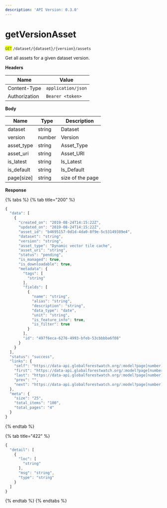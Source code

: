 ```yaml
---
description: 'API Version: 0.3.0'
---
```


# getVersionAsset

<mark style="color:green;">`GET`</mark> `/dataset/{dataset}/{version}/assets`

Get all assets for a given dataset version.

**Headers**

| Name          | Value              |
| ------------- | ------------------ |
| Content-Type  | `application/json` |
| Authorization | `Bearer <token>`   |

**Body**

| Name        | Type   | Description      |
| ----------- | ------ | ---------------- |
| dataset     | string | Dataset          |
| version     | number | Version          |
| asset\_type | string | Asset\_Type      |
| asset\_uri  | string | Asset\_URI       |
| is\_latest  | string | Is\_Latest       |
| is\_default | string | Is\_Default      |
| page\[size] | string | size of the page |

**Response**

{% tabs %}
{% tab title="200" %}
```javascript
{
  "data": [
    {
      "created_on": "2019-08-24T14:15:22Z",
      "updated_on": "2019-08-24T14:15:22Z",
      "asset_id": "b4695157-0d1d-4da0-8f9e-5c53149389e4",
      "dataset": "string",
      "version": "string",
      "asset_type": "Dynamic vector tile cache",
      "asset_uri": "string",
      "status": "pending",
      "is_managed": true,
      "is_downloadable": true,
      "metadata": {
        "tags": [
          "string"
        ],
        "fields": [
          {
            "name": "string",
            "alias": "string",
            "description": "string",
            "data_type": "date",
            "unit": "string",
            "is_feature_info": true,
            "is_filter": true
          }
        ],
        "id": "497f6eca-6276-4993-bfeb-53cbbbba6f08"
      }
    }
  ],
  "status": "success",
  "links": {
    "self": "https://data-api.globalforestwatch.org/:model?page[number]=1&page[size]=25",
    "first": "https://data-api.globalforestwatch.org/:model?page[number]=1&page[size]=25",
    "last": "https://data-api.globalforestwatch.org/:model?page[number]=4&page[size]=25",
    "prev": "",
    "next": "https://data-api.globalforestwatch.org/:model?page[number]=2&page[size]=25"
  },
  "meta": {
    "size": "25",
    "total_items": "100",
    "total_pages": "4"
  }
}
```
{% endtab %}

{% tab title="422" %}
```javascript
{
  "detail": [
    {
      "loc": [
        "string"
      ],
      "msg": "string",
      "type": "string"
    }
  ]
}
```
{% endtab %}
{% endtabs %}
